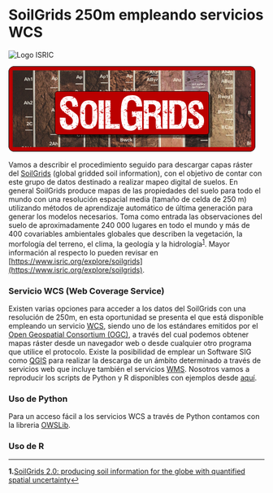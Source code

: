# SoilGrids 250m empleando servicios WCS

<img src="https://www.isric.org/themes/custom/basic/logo.svg" alt="Logo ISRIC">

![](images/SoilGrids_banner_web.png)

Vamos a describir el procedimiento seguido para descargar capas ráster del [SoilGrids](https://www.isric.org/explore/soilgrids) (global gridded soil information), con el objetivo de contar con este grupo de datos destinado a realizar mapeo digital de suelos. En general SoilGrids produce mapas de las propiedades del suelo para todo el mundo con una resolución espacial media (tamaño de celda de 250 m) utilizando métodos de aprendizaje automático de última generación para generar los modelos necesarios. Toma como entrada las observaciones del suelo de aproximadamente 240 000 lugares en todo el mundo y más de 400 covariables ambientales globales que describen la vegetación, la morfología del terreno, el clima, la geología y la hidrología<sup id="a1">[1](#f1)</sup>. Mayor información al respecto lo pueden revisar en [https://www.isric.org/explore/soilgrids](https://www.isric.org/explore/soilgrids).

### Servicio WCS (Web Coverage Service)

Existen varias opciones para acceder a los datos del SoilGrids con una resolución de 250m, en esta oportunidad se presenta el que está disponible empleando un servicio [WCS](https://es.wikipedia.org/wiki/Web_Coverage_Service), siendo uno de los estándares emitidos por el [Open Geospatial Consortium (OGC)](https://www.ogc.org/), a través del cual podemos obtener mapas ráster desde un navegador web o desde cualquier otro programa que utilice el protocolo. Existe la posibilidad de emplear un Software SIG como [QGIS](http://www.qgis.org/es/site/) para realizar la descarga de un ámbito determinado a través de servicios web que incluye también el servicios [WMS](https://www.isric.org/instruction-wms). Nosotros vamos a reproducir los scripts de Python y R disponibles con ejemplos desde [aquí](https://git.wur.nl/isric/soilgrids/soilgrids.notebooks).

### Uso de Python

Para un acceso fácil a los servicios WCS a través de Python contamos con la libreria [OWSLib](https://geopython.github.io/OWSLib/). 

### Uso de R
____________________________________

<b id="f1">1.</b><a href="https://soil.copernicus.org/articles/7/217/2021/">SoilGrids 2.0: producing soil information for the globe with quantified spatial uncertainty</a>[↩](#a1)
